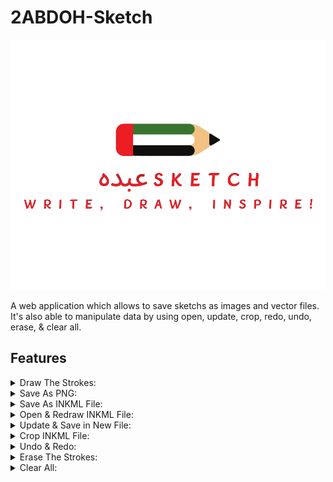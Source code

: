 # 2ABDOH-Sketch

<p align="center">
  <img height="400" src="public/images/Sketch Logo.png">
</p>
A web application which allows to save sketchs as images and vector files. It's also able to manipulate data by using open, update, crop, redo, undo, erase, & clear all.

## Features

<details>
  <summary> Draw The Strokes: </summary>
  
  - Using a mouse or a touch input, users can freely draw on the canvas.
  - The application records all the coordinates of the strokes made by the user as a sequence of vector coordinates (x and y) that show the course of the drawing.
  - These coordinates are kept in the RAM.
    ![Draw](public/images/Gifs/Draw.gif)
</details>
<details>
  <summary> Save As PNG: </summary>

  - The application turns all the content in the current canvas, including all drawn strokes, into a PNG image format when the user selects the "Save as image" icon.
    ![SaveAsImage](public/images/Gifs/SaveAsImage.gif)
</details>
<details>
  <summary> Save As INKML File: </summary>

  - The web app allows users to save sketches in Inkml format in addition to PNG. 
  - This is done by storing all the coordinates and other related information, converting the drawn strokes into an Inkml document by clicking on the "Save as Inkml" icon.​
    ![SaveAsFile](public/images/Gifs/SaveAsFile.gif)
</details>
<details>
  <summary> Open & Redraw INKML File: </summary>

  - By opening Inkml files using the "Open File" icon, the web app enables the users to view and edit previously saved sketches.
  - This happens by reading the Inkml content and redraws the saved vector coordinates after a file is selected. 
  - With such capability, users can continue working on their sketches or edit ones that already exist.​
    ![OpenFile](public/images/Gifs/OpenFile.gif)
</details>
<details>
  <summary> Update & Save in New File: </summary>

  - The web app allows to add new strokes to opened files in addition to redrawing already-existing designs.
  - After that, users can save the revised sketch as a new file, keeping both the added and original strokes.
    ![UpdateFile](public/images/Gifs/UpdateFile.gif)
</details>
<details>
  <summary> Crop INKML File: </summary>

  - The sketch has a cropping function based on stroke counts to make selective editing or analyzing sketches easier.
  - Users can specify a range of strokes to be included in the cropped version of the sketch by entering the start and finish stroke numbers. 
  - This feature improves editing precision and flexibility by enabling users to isolate and work with specific areas of their drawings. This can happen by clicking on the "Crop File" icon.
    ![CropFile](public/images/Gifs/CropFile.gif)
</details>
<details>
  <summary> Undo & Redo: </summary>

  - Users can use the undo, redo, and erase features, as basic features among other crucial editing tools. 
  - Users can return to and undo actions to restore the drawing to its earlier states by using the undo function. 
  - On the other hand, users can reapply undone operations using the redo tool, which gives them more editing flexibility.
</details>
<details>
  <summary> Erase The Strokes: </summary>

  - To improve accuracy in corrections and modifications, users can also selectively erase portions of the sketch using the erase function. 
  - Erace can work when hovering on a drawing with no need at all for mouse input.
  - These actions are accessible by clicking on "Undo", "Redo", and "Erase" icons. Moreover, users can switch from erasing to drawing by clicking on the "Draw" icon and vice versa.
    ![Erase](public/images/Gifs/Erase.gif)
</details>
<details>
  <summary> Clear All: </summary>
  
  - This is responsible for deleting all the strokes drawn on the sketch and removing any opened item in the RAM by clicking on the "Clear All" icon.
    ![ClearAll](public/images/Gifs/ClearAll.gif)
</details>
